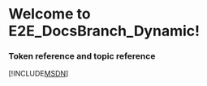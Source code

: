 # Welcome to E2E_DocsBranch_Dynamic!


### Token reference and topic reference
[!INCLUDE[MSDN](./token1.md)] 

